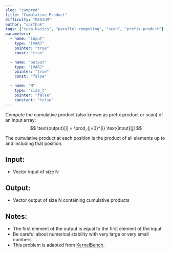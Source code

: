 ```yaml
---
slug: "cumprod"
title: "Cumulative Product"
difficulty: "MEDIUM"
author: "sarthak"
tags: ["cuda-basics", "parallel-computing", "scan", "prefix-product"]
parameters:
  - name: "input"
    type: "[VAR]"
    pointer: "true"
    const: "true"

  - name: "output" 
    type: "[VAR]"
    pointer: "true"
    const: "false"

  - name: "N"
    type: "size_t"
    pointer: "false"
    constant: "false"
---
```


Compute the cumulative product (also known as prefix product or scan) of an input array:
$$
\text{output}[i] = \prod_{j=0}^{i} \text{input}[j]
$$

The cumulative product at each position is the product of all elements up to and including that position.

## Input:
- Vector $\text{input}$ of size $\text{N}$

## Output:
- Vector $\text{output}$ of size $\text{N}$ containing cumulative products

## Notes:
- The first element of the output is equal to the first element of the input
- Be careful about numerical stability with very large or very small numbers
- This problem is adapted from [KernelBench](https://github.com/ScalingIntelligence/KernelBench/blob/main/KernelBench/level1/90_cumprod.py).